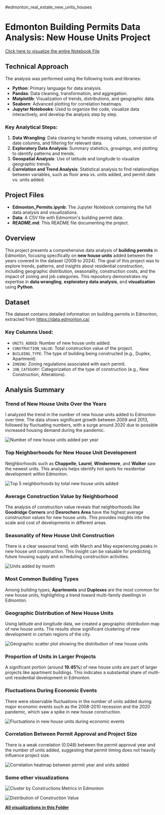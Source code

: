 #edmonton_real_estate_new_units_houses

# Edmonton Building Permits Data Analysis: New House Units Project

[Click here to visualize the entire Notebook File](https://github.com/dionathan-santos/data_analysis_portifolio/blob/main/Edmonton_Permits.ipynb)

## Technical Approach

The analysis was performed using the following tools and libraries:

- **Python**: Primary language for data analysis.
- **Pandas**: Data cleaning, transformation, and aggregation.
- **Matplotlib**: Visualization of trends, distributions, and geographic data.
- **Seaborn**: Advanced plotting for correlation heatmaps.
- **Jupyter Notebooks**: Used to organize the code, visualize data interactively, and develop the analysis step by step.

### Key Analytical Steps:
1. **Data Wrangling**: Data cleaning to handle missing values, conversion of date columns, and filtering for relevant data.
2. **Exploratory Data Analysis**: Summary statistics, groupings, and plotting to identify patterns and trends.
3. **Geospatial Analysis**: Use of latitude and longitude to visualize geographic trends.
4. **Correlation and Trend Analysis**: Statistical analysis to find relationships between variables, such as floor area vs. units added, and permit date vs. units added.

## Project Files
- **Edmonton_Permits.ipynb**: The Jupyter Notebook containing the full data analysis and visualizations.
- **Data**: A CSV file with Edmonton's building permit data.
- **README.md**: This README file documenting the project.

## Overview
This project presents a comprehensive data analysis of **building permits** in Edmonton, focusing specifically on **new house units** added between the years covered in the dataset (2009 to 2024). The goal of this project was to explore trends, patterns, and insights about residential construction, including geographic distribution, seasonality, construction costs, and the impact of zoning and job categories. This repository demonstrates my expertise in **data wrangling**, **exploratory data analysis**, and **visualization** using **Python**.

## Dataset
The dataset contains detailed information on building permits in Edmonton, extracted from https://data.edmonton.ca/

### Key Columns Used:
- `UNITS_ADDED`: Number of new house units added.
- `CONSTRUCTION_VALUE`: Total construction value of the project.
- `BUILDING_TYPE`: The type of building being constructed (e.g., Duplex, Apartment).
- `ZONING`: Zoning regulations associated with each permit.
- `JOB_CATEGORY`: Categorization of the type of construction (e.g., New Construction, Alterations).

## Analysis Summary

### Trend of New House Units Over the Years
I analyzed the trend in the number of new house units added to Edmonton over time. The data shows significant growth between 2009 and 2013, followed by fluctuating numbers, with a surge around 2020 due to possible increased housing demand during the pandemic.

![**Number of new house units added per year**](https://github.com/dionathan-santos/edmonton_real_estate_new_units_houses/blob/secondary/Images/2_Monthly%20Trend%20Of%20Units%20added%20(2020-2024)%20with%20highlights.jpg)

### Top Neighborhoods for New House Unit Development
Neighborhoods such as **Chappelle**, **Laurel**, **Windermere**, and **Walker** saw the newest units. This analysis helps identify hot spots for residential development within Edmonton.

![**Top 5 neighborhoods by total new house units added**](https://github.com/dionathan-santos/edmonton_real_estate_new_units_houses/blob/secondary/Images/4_Top%205%20Neighbourhoods%20for%20New%20Units%20last%203%20years.jpg)

### Average Construction Value by Neighborhood
The analysis of construction value reveals that neighborhoods like **Goodridge Corners** and **Desrochers Area** have the highest average construction values for new house units. This provides insights into the scale and cost of developments in different areas.

### Seasonality of New House Unit Construction
There is a clear seasonal trend, with March and May experiencing peaks in new house unit construction. This insight can be valuable for predicting future housing supply and scheduling construction activities.

![**Units added by month**](https://github.com/dionathan-santos/edmonton_real_estate_new_units_houses/blob/secondary/Images/2_Monthly%20Trend%20Of%20Units%20added%20(2020-2024)%20with%20highlights.jpg)

### Most Common Building Types
Among building types, **Apartments** and **Duplexes** are the most common for new house units, highlighting a trend toward multi-family dwellings in Edmonton.

### Geographic Distribution of New House Units
Using latitude and longitude data, we created a geographic distribution map of new house units. The results show significant clustering of new development in certain regions of the city.

![**Geographic scatter plot showing the distribution of new house units**](https://github.com/dionathan-santos/edmonton_real_estate_new_units_houses/blob/secondary/Images/7_Distribution%20of%20New%20Housing%20Units%20Edmonton.jpg)

### Proportion of Units in Larger Projects
A significant portion (around **19.45%**) of new house units are part of larger projects like apartment buildings. This indicates a substantial share of multi-unit residential development in Edmonton.

### Fluctuations During Economic Events
There were observable fluctuations in the number of units added during major economic events such as the 2008-2010 recession and the 2020 pandemic, which saw a spike in new house construction.

![**Fluctuations in new house units during economic events**](https://github.com/dionathan-santos/edmonton_real_estate_new_units_houses/blob/secondary/Images/3_Monthly%20Trends%20of%20Units%20Added%20with%20Rolling%20Average.jpg)

### Correlation Between Permit Approval and Project Size
There is a weak correlation (0.048) between the permit approval year and the number of units added, suggesting that permit timing does not heavily influence project size.

![**Correlation heatmap between permit year and units added**](https://github.com/dionathan-santos/edmonton_real_estate_new_units_houses/blob/secondary/Images/5_Coor%20Matrix.jpg)

### Some other visualizations

![**Cluster by Constructions Metrics in Edmonton**](https://github.com/dionathan-santos/edmonton_real_estate_new_units_houses/blob/secondary/Images/8_Cluster%20for%20Contructions%20Paterns.jpg)

![**Distribution of Construction Value**](https://github.com/dionathan-santos/edmonton_real_estate_new_units_houses/blob/secondary/Images/6_Distribution%20of%20Construction%20Value.jpg)

[**All visualizations in this Folder**](https://github.com/dionathan-santos/edmonton_real_estate_new_units_houses/tree/secondary/Images)



